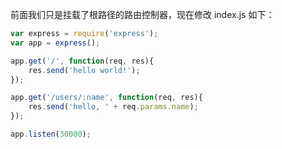 
前面我们只是挂载了根路径的路由控制器，现在修改 index.js 如下：

```javascript
var express = require('express');
var app = express();

app.get('/', function(req, res){
    res.send('hello world!');
});

app.get('/users/:name', function(req, res){
    res.send('hello, ' + req.params.name);
});

app.listen(30000);
```

